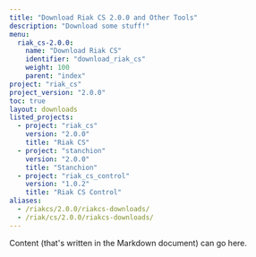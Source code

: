 ```yaml
---
title: "Download Riak CS 2.0.0 and Other Tools"
description: "Download some stuff!"
menu:
  riak_cs-2.0.0:
    name: "Download Riak CS"
    identifier: "download_riak_cs"
    weight: 100
    parent: "index"
project: "riak_cs"
project_version: "2.0.0"
toc: true
layout: downloads
listed_projects:
  - project: "riak_cs"
    version: "2.0.0"
    title: "Riak CS"
  - project: "stanchion"
    version: "2.0.0"
    title: "Stanchion"
  - project: "riak_cs_control"
    version: "1.0.2"
    title: "Riak CS Control"
aliases:
  - /riakcs/2.0.0/riakcs-downloads/
  - /riak/cs/2.0.0/riakcs-downloads/
---
```


Content (that's written in the Markdown document) can go here.

